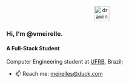 
<p align="center">
<img src="https://github.com/vmeirelle/vmeirelle/assets/50549048/4f29f9d4-29ff-4978-bb6f-7108b18069d6" alt="drawing" width="40"/> 
</p>

### Hi, I’m @vmeirelle.  </p> 

#### A Full-Stack Student

Computer Engineering student at [UFRB](https://ufrb.edu.br), Brazil;<br>

- 📫 Reach me: [meirelles@duck.com](meirelles@duck.com)
